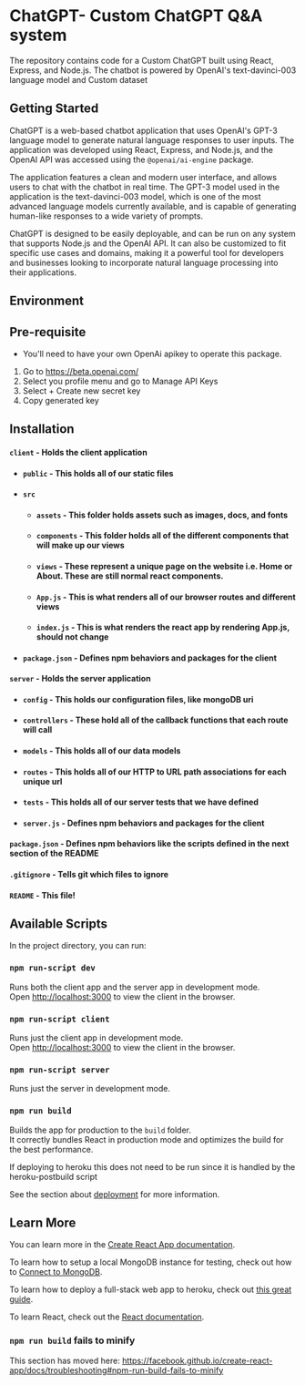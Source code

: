 # ChatGPT- Custom ChatGPT Q&A system 
The repository contains code for a Custom ChatGPT built using React, Express, and Node.js. The chatbot is powered by OpenAI's text-davinci-003 language model and Custom dataset

## Getting Started
ChatGPT is a web-based chatbot application that uses OpenAI's GPT-3 language model to generate natural language responses to user inputs. The application was developed using React, Express, and Node.js, and the OpenAI API was accessed using the `@openai/ai-engine` package.

The application features a clean and modern user interface, and allows users to chat with the chatbot in real time. The GPT-3 model used in the application is the text-davinci-003 model, which is one of the most advanced language models currently available, and is capable of generating human-like responses to a wide variety of prompts.

ChatGPT is designed to be easily deployable, and can be run on any system that supports Node.js and the OpenAI API. It can also be customized to fit specific use cases and domains, making it a powerful tool for developers and businesses looking to incorporate natural language processing into their applications.
## Environment
## Pre-requisite
- You'll need to have your own OpenAi apikey to operate this package.
1. Go to https://beta.openai.com/
2. Select you profile menu and go to Manage API Keys
3. Select + Create new secret key
4. Copy generated key


##  Installation
#### `client` - Holds the client application
- #### `public` - This holds all of our static files
- #### `src`
    - #### `assets` - This folder holds assets such as images, docs, and fonts
    - #### `components` - This folder holds all of the different components that will make up our views
    - #### `views` - These represent a unique page on the website i.e. Home or About. These are still normal react components.
    - #### `App.js` - This is what renders all of our browser routes and different views
    - #### `index.js` - This is what renders the react app by rendering App.js, should not change
- #### `package.json` - Defines npm behaviors and packages for the client
#### `server` - Holds the server application
- #### `config` - This holds our configuration files, like mongoDB uri
- #### `controllers` - These hold all of the callback functions that each route will call
- #### `models` - This holds all of our data models
- #### `routes` - This holds all of our HTTP to URL path associations for each unique url
- #### `tests` - This holds all of our server tests that we have defined
- #### `server.js` - Defines npm behaviors and packages for the client
#### `package.json` - Defines npm behaviors like the scripts defined in the next section of the README
#### `.gitignore` - Tells git which files to ignore
#### `README` - This file!


## Available Scripts

In the project directory, you can run:

### `npm run-script dev`

Runs both the client app and the server app in development mode.<br>
Open [http://localhost:3000](http://localhost:3000) to view the client in the browser.

### `npm run-script client`

Runs just the client app in development mode.<br>
Open [http://localhost:3000](http://localhost:3000) to view the client in the browser.


### `npm run-script server`

Runs just the server in development mode.<br>


### `npm run build`

Builds the app for production to the `build` folder.<br>
It correctly bundles React in production mode and optimizes the build for the best performance.

If deploying to heroku this does not need to be run since it is handled by the heroku-postbuild script<br>

See the section about [deployment](https://facebook.github.io/create-react-app/docs/deployment) for more information.

## Learn More

You can learn more in the [Create React App documentation](https://facebook.github.io/create-react-app/docs/getting-started).

To learn how to setup a local MongoDB instance for testing, check out how to [Connect to MongoDB](https://docs.mongodb.com/guides/server/drivers/).

To learn how to deploy a full-stack web app to heroku, check out [this great guide](https://daveceddia.com/deploy-react-express-app-heroku/).

To learn React, check out the [React documentation](https://reactjs.org/).

### `npm run build` fails to minify

This section has moved here: https://facebook.github.io/create-react-app/docs/troubleshooting#npm-run-build-fails-to-minify